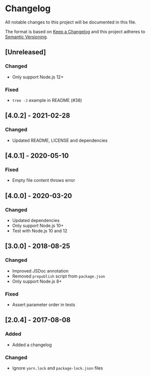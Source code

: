 # Changelog

All notable changes to this project will be documented in this file.

The format is based on [Keep a Changelog](http://keepachangelog.com/en/1.0.0/) and this project adheres to [Semantic Versioning](http://semver.org/spec/v2.0.0.html).

## [Unreleased]

### Changed

- Only support Node.js 12+

### Fixed

- `tree -J` example in README (#38)

## [4.0.2] - 2021-02-28

### Changed

- Updated README, LICENSE and dependencies

## [4.0.1] - 2020-05-10

### Fixed

- Empty file content throws error

## [4.0.0] - 2020-03-20

### Changed

- Updated dependencies
- Only support Node.js 10+
- Test with Node.js 10 and 12

## [3.0.0] - 2018-08-25

### Changed

- Improved JSDoc annotation
- Removed `prepublish` script from `package.json`
- Only support Node.js 8+

### Fixed

- Assert parameter order in tests

## [2.0.4] - 2017-08-08

### Added

- Added a changelog

### Changed

- Ignore `yarn.lock` and `package-lock.json` files